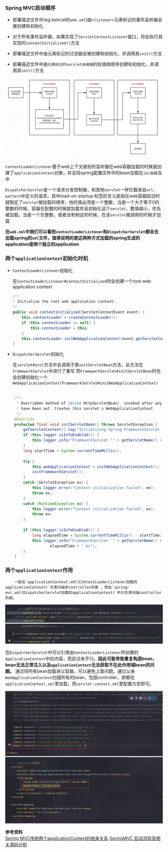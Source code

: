 ### Spring MVC启动顺序

- 部署描述文件中(eg.tomcat的`web.xml`)由`<listener>`元素标记的事件监听器会被创建和初始化

- 对于所有事件监听器，如果实现了`ServletContextListener`接口，将会执行其实现的`contextInitialized()`方法

- 部署描述文件中由元素标记的过滤器会被创建和初始化，并调用其`init()`方法
- 部署描述文件中由``元素标记的servlet会根据``的权值按顺序创建和初始化，并调用其`init()`方法

![spring_mvc启动顺序](./image/spring_mvc启动顺序.jpg)

​		`ContextLoaderListener`基于web上下文级别的监听器在web容器加载的时候就创建了`applicationContext`对象，并且将spring配置文件中的bean加载在`ioc容器`当中

​		`DispatcherServlet`是一个请求分发控制器，和其他`servlet`一样拦截来自`url-pattern`中定义的请求。其中load-on-startup 标签的含义是指在web容器启动时就制定了`servlet`被加载的顺序，他的值必须是一个整数，当是一个大于等于0的整数的时候，容器在配置的时候就加载并且初始化这个`servlet`，数值越小，优先被加载。当是一个负整数，或者没有制定的时候，在该`servlet`被调用的时候才加载

​		**在`web.xml`中我们可以看到`contextLoaderListener`和`DispatcherServlet`都会去加载spring的`xml`文件，值得说明的是这两种方式加载的spring生成的application是两个独立的application**

### 两个`applicationContext`初始化时机
- `ContextLoaderListener`初始化  
  
    ​	在`ContextLoaderListener#contextInitialized`时会创建一个root web application context 
    
    ```java
    /**
    * Initialize the root web application context.
    */
    public void contextInitialized(ServletContextEvent event) {
        this.contextLoader = createContextLoader();
        if (this.contextLoader == null) {
        	this.contextLoader = this;
        }
        this.contextLoader.initWebApplicationContext(event.getServletContext());
	}
	```
	
	
	
- `DispatcherServlet`初始化 
  
    在`servlet#init`方法中会调用子类`initServletBean`方法，此方法在`FrameworkServlet`中进行了重写
    而`FrameworkServlet#initServletBean`时也会创建初始化一个`WebApplicationContext(FrameworkServlet#initWebApplicationContext)`
```java

    /**
     * Overridden method of {@link HttpServletBean}, invoked after any bean properties
     * have been set. Creates this servlet's WebApplicationContext.
     */
    @Override
    protected final void initServletBean() throws ServletException {
    	getServletContext().log("Initializing Spring FrameworkServlet '" + getServletName() + "'");
    	if (this.logger.isInfoEnabled()) {
    		this.logger.info("FrameworkServlet '" + getServletName() + "': initialization started");
    	}
    	long startTime = System.currentTimeMillis();
    
    	try {
    		this.webApplicationContext = initWebApplicationContext();
    		initFrameworkServlet();
    	}
    	catch (ServletException ex) {
    		this.logger.error("Context initialization failed", ex);
    		throw ex;
    	}
    	catch (RuntimeException ex) {
    		this.logger.error("Context initialization failed", ex);
    		throw ex;
    	}
    
    	if (this.logger.isInfoEnabled()) {
    		long elapsedTime = System.currentTimeMillis() - startTime;
    		this.logger.info("FrameworkServlet '" + getServletName() + "': initialization completed in " +
    				elapsedTime + " ms");
    	}
    }
```


### 两个`applicationContext`作用
 		一般在`applicationContext.xml(ContextLoaderListener加载的applicationContext)`负责扫描非controller的类 ，而在`spring-mvc.xml(DispatcherServlet加载的applicationContext)`中只负责扫描controller的类。
![applicationContext-application](./image/applicationContext-application.jpg)
![spring-mvc-application](./image/spring-mvc-application.jpg)

​		在`DispatcherServlet`中可以引用由`ContextLoaderListener`所创建的`ApplicationContext`中的内容，而反过来不行。**因此可能导致重复构造bean，bean无法正常注入以及`applicationContext`无法获取不在此作用域bean的问题。** 通过将所有bean加载进父容器，可以避免上面问题。通过父亲`WebApplicationContext`扫描所有的bean，包括controller，即都在`applicationContext.xml`里加载，而`servlet-context.xml`里配置为空即可。

![application-context_xml](./image/application-context_xml.jpg)
![web_xml](./image/web_xml.jpg)



**参考资料**  
[Spring MVC传统两个applicationContext的继承关系](https://blog.csdn.net/Julycaka/article/details/79287812) 
[SpringMVC 启动流程及相关源码分析](https://www.jianshu.com/p/dc64d02e49ac)
   	